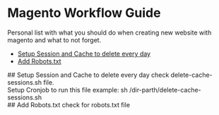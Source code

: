 # Magento Workflow Guide
Personal list with what you should do when creating new website with magento and what to not forget.


<div class="directory">
	<ul>
		<li><a href="#session-setup">Setup Session and Cache to delete every day</a></li>
		<li><a href="#add-robots"> Add Robots.txt</a></li>
	</ul>
</div>


<div id="session-setup">
	## Setup Session and Cache to delete every day
check delete-cache-sessions.sh file.</br>
Setup Cronjob to run this file example: sh /dir-parth/delete-cache-sessions.sh
</div>


<div id="add-robots">
	## Add Robots.txt
 check for robots.txt file
</div>


